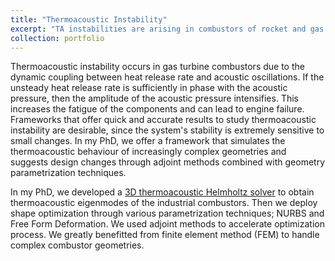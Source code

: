 ```yaml
---
title: "Thermoacoustic Instability"
excerpt: "TA instabilities are arising in combustors of rocket and gas turbine engines.<br/><img src='/images/projects/thermoacoustics/azimuthal.gif' width='600'>"
collection: portfolio
---
```


Thermoacoustic instability occurs in gas turbine combustors due to the dynamic coupling between heat release rate and acoustic oscillations. If the unsteady heat release rate is sufficiently in phase with the acoustic pressure, then the amplitude of the acoustic pressure intensifies. This increases the fatigue of the components and can lead to engine failure. Frameworks that offer quick and accurate results to study thermoacoustic instability are desirable, since the system's stability is extremely sensitive to small changes. In my PhD, we offer a framework that simulates the thermoacoustic behaviour of increasingly complex geometries and suggests design changes through adjoint methods combined with geometry parametrization techniques.

In my PhD, we developed a [3D thermoacoustic Helmholtz solver](https://github.com/ekremekc/helmholtz-x) to obtain thermoacoustic eigenmodes of the industrial combustors. Then we deploy shape optimization through various parametrization techniques; NURBS and Free Form Deformation. We used adjoint methods to accelerate optimization process. We greatly benefitted from finite element method (FEM) to handle complex combustor geometries.